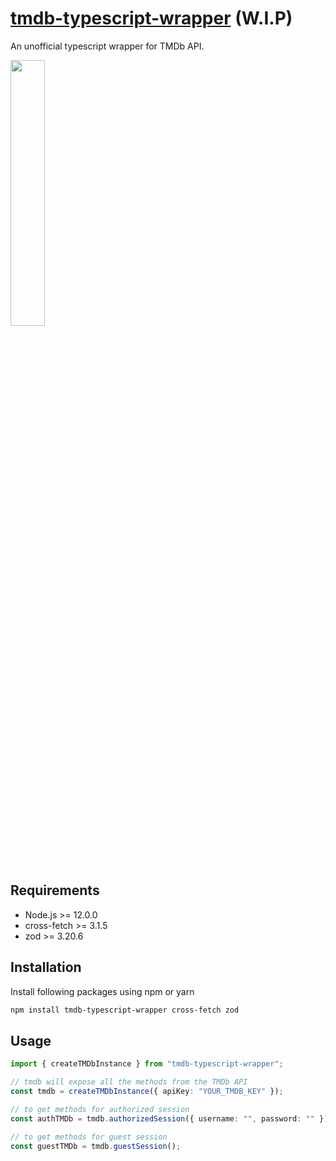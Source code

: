 # [tmdb-typescript-wrapper](https://github.com/LiniovasDovydas/tmdb-typescript-wrapper) (W.I.P)

An unofficial typescript wrapper for TMDb API.

[<img src="https://www.themoviedb.org/assets/2/v4/logos/v2/blue_long_2-9665a76b1ae401a510ec1e0ca40ddcb3b0cfe45f1d51b77a308fea0845885648.svg" width="33%">](https://www.themoviedb.org/)

## Requirements

- Node.js >= 12.0.0
- cross-fetch >= 3.1.5
- zod >= 3.20.6

## Installation

Install following packages using npm or yarn

```bash
npm install tmdb-typescript-wrapper cross-fetch zod
```

## Usage

```typescript
import { createTMDbInstance } from "tmdb-typescript-wrapper";

// tmdb will expose all the methods from the TMDb API
const tmdb = createTMDbInstance({ apiKey: "YOUR_TMDB_KEY" });

// to get methods for authorized session
const authTMDb = tmdb.authorizedSession({ username: "", password: "" });

// to get methods for guest session
const guestTMDb = tmdb.guestSession();
```
